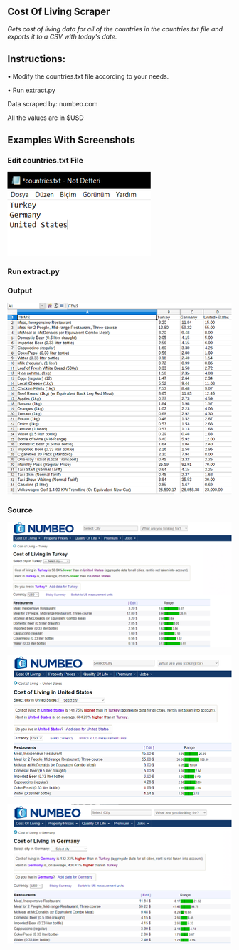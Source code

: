 ## Cost Of Living Scraper

*Gets cost of living data for all of the countries in the countries.txt file and exports it to a CSV with today's date.*



## Instructions:

• Modify the countries.txt file according to your needs.

• Run extract.py

Data scraped by: numbeo.com

All the values are in $USD

## Examples With Screenshots

### Edit countries.txt File
![Editing text](pics/num_ct.png?raw=true "The text file")

### Run extract.py



### Output
![Live view of the web page](pics/num_result.png?raw=true "CSV file")


### Source


![Editing text](pics/num_tr.png?raw=true "First Country")


![Editing text](pics/num_us.png?raw=true "Second Country")


![Editing text](pics/num_ger.png?raw=true "Third Country")


